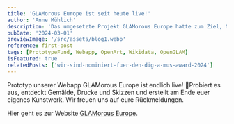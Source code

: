 ```yaml
---
title: 'GLAMorous Europe ist seit heute live!'
author: 'Anne Mühlich'
description: 'Das umgesetzte Projekt GLAMorous Europe hatte zum Ziel, Nutzer:innen und digitale Sammlungen von europäischen GLAM-Institutionen (Galleries, Libraries, Archives & Museums) auf künstlerisch-kreative Weise zusammenzubringen und damit einen niedrigschwelligen Einstieg in offen lizenzierte digitalisierte Sammlungen (mehrheitlich Public Domain, d.h. gemeinfrei) zu bieten …'
pubDate: '2024-03-01'
previewImage: '/src/assets/blog1.webp'
reference: first-post
tags: [PrototypeFund, Webapp, OpenArt, Wikidata, OpenGLAM]
isFeatured: true
relatedPosts: ['wir-sind-nominiert-fuer-den-dig-a-mus-award-2024']
---
```


Prototyp unserer Webapp GLAMorous Europe ist endlich live! 🎉Probiert es aus, entdeckt Gemälde, Drucke und Skizzen und erstellt am Ende euer eigenes Kunstwerk. Wir freuen uns auf eure Rückmeldungen.

Hier geht es zur Website [GLAMorous Europe](https://www.glam-europe.de/).
